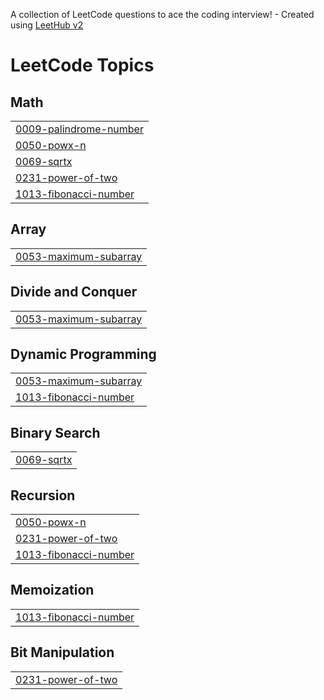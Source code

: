 A collection of LeetCode questions to ace the coding interview! - Created using [LeetHub v2](https://github.com/arunbhardwaj/LeetHub-2.0)
<!---LeetCode Topics Start-->
# LeetCode Topics
## Math
|  |
| ------- |
| [0009-palindrome-number](https://github.com/vishux777/LeetCode/tree/master/0009-palindrome-number) |
| [0050-powx-n](https://github.com/vishux777/LeetCode/tree/master/0050-powx-n) |
| [0069-sqrtx](https://github.com/vishux777/LeetCode/tree/master/0069-sqrtx) |
| [0231-power-of-two](https://github.com/vishux777/LeetCode/tree/master/0231-power-of-two) |
| [1013-fibonacci-number](https://github.com/vishux777/LeetCode/tree/master/1013-fibonacci-number) |
## Array
|  |
| ------- |
| [0053-maximum-subarray](https://github.com/vishux777/LeetCode/tree/master/0053-maximum-subarray) |
## Divide and Conquer
|  |
| ------- |
| [0053-maximum-subarray](https://github.com/vishux777/LeetCode/tree/master/0053-maximum-subarray) |
## Dynamic Programming
|  |
| ------- |
| [0053-maximum-subarray](https://github.com/vishux777/LeetCode/tree/master/0053-maximum-subarray) |
| [1013-fibonacci-number](https://github.com/vishux777/LeetCode/tree/master/1013-fibonacci-number) |
## Binary Search
|  |
| ------- |
| [0069-sqrtx](https://github.com/vishux777/LeetCode/tree/master/0069-sqrtx) |
## Recursion
|  |
| ------- |
| [0050-powx-n](https://github.com/vishux777/LeetCode/tree/master/0050-powx-n) |
| [0231-power-of-two](https://github.com/vishux777/LeetCode/tree/master/0231-power-of-two) |
| [1013-fibonacci-number](https://github.com/vishux777/LeetCode/tree/master/1013-fibonacci-number) |
## Memoization
|  |
| ------- |
| [1013-fibonacci-number](https://github.com/vishux777/LeetCode/tree/master/1013-fibonacci-number) |
## Bit Manipulation
|  |
| ------- |
| [0231-power-of-two](https://github.com/vishux777/LeetCode/tree/master/0231-power-of-two) |
<!---LeetCode Topics End-->
